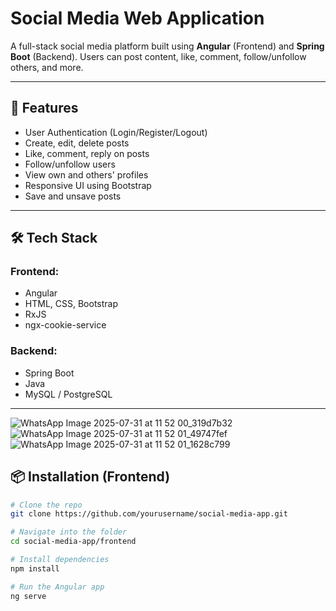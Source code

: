 # Social Media Web Application

A full-stack social media platform built using **Angular** (Frontend) and **Spring Boot** (Backend). Users can post content, like, comment, follow/unfollow others, and more.

---

## 🚀 Features

- User Authentication (Login/Register/Logout)
- Create, edit, delete posts
- Like, comment, reply on posts
- Follow/unfollow users
- View own and others' profiles
- Responsive UI using Bootstrap
- Save and unsave posts

---

## 🛠️ Tech Stack

### Frontend:
- Angular
- HTML, CSS, Bootstrap
- RxJS
- ngx-cookie-service

### Backend:
- Spring Boot
- Java
- MySQL / PostgreSQL

---
![WhatsApp Image 2025-07-31 at 11 52 00_319d7b32](https://github.com/user-attachments/assets/d5cfd761-4471-4765-8d16-3a08a54e6593)
![WhatsApp Image 2025-07-31 at 11 52 01_49747fef](https://github.com/user-attachments/assets/a512a575-efc7-4659-a9f7-d226c651cc41)
![WhatsApp Image 2025-07-31 at 11 52 01_1628c799](https://github.com/user-attachments/assets/6a3094b5-0514-4d2d-a4ac-f4e92b8a8dec)


## 📦 Installation (Frontend)

```bash
# Clone the repo
git clone https://github.com/yourusername/social-media-app.git

# Navigate into the folder
cd social-media-app/frontend

# Install dependencies
npm install

# Run the Angular app
ng serve
